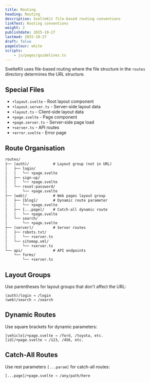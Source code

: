 ```yaml
---
title: Routing
heading: Routing
description: SvelteKit file-based routing conventions
linkText: Routing conventions
weight: 2
publishdate: 2025-10-27
lastmod: 2025-10-27
draft: false
pageColour: white
scripts:
    - js/pages/guidelines.ts
---
```


SvelteKit uses file-based routing where the file structure in the `routes` directory determines the URL structure.

## Special Files

- `+layout.svelte` - Root layout component
- `+layout.server.ts` - Server-side layout data
- `+layout.ts` - Client-side layout data
- `+page.svelte` - Page component
- `+page.server.ts` - Server-side page load
- `+server.ts` - API routes
- `+error.svelte` - Error page

## Route Organisation

```txt
routes/
├── (auth)/           # Layout group (not in URL)
│   ├── login/
│   │   └── +page.svelte
│   ├── sign-up/
│   │   └── +page.svelte
│   └── reset-password/
│       └── +page.svelte
├── (web)/            # Web pages layout group
│   ├── [blog]/    	  # Dynamic route parameter
│   │   └── +page.svelte
│   ├── [...page]/    # Catch-all dynamic route
│   │   └── +page.svelte
│   └── search/
│       └── +page.svelte
├── (server)/         # Server routes
│   ├── robots.txt/
│   │   └── +server.ts
│   └── sitemap.xml/
│       └── +server.ts
└── api/              # API endpoints
    └── forms/
        └── +server.ts
```

## Layout Groups

Use parentheses for layout groups that don't affect the URL:

```
(auth)/login → /login
(web)/search → /search
```

## Dynamic Routes

Use square brackets for dynamic parameters:

```
[vehicle]/+page.svelte → /ford, /toyota, etc.
[id]/+page.svelte → /123, /456, etc.
```

## Catch-All Routes

Use rest parameters `[...param]` for catch-all routes:

```
[...page]/+page.svelte → /any/path/here
```
